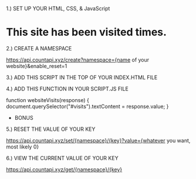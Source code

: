 1.) SET UP YOUR HTML, CSS, & JavaScript

<h1>This site has been visited <span id="visits"></span> times.</h1>

2.) CREATE A NAMESPACE

https://api.countapi.xyz/create?namespace={name of your website}&enable_reset=1


3.) ADD THIS SCRIPT IN THE TOP OF YOUR INDEX.HTML FILE

 <script async src="https://api.countapi.xyz/hit/{namespace}/{key}?callback=websiteVisits"></script>


4.) ADD THIS FUNCTION IN YOUR SCRIPT.JS FILE 

function websiteVisits(response) {
    document.querySelector("#visits").textContent = response.value;
}


* BONUS 

5.) RESET THE VALUE OF YOUR KEY

https://api.countapi.xyz/set/{namespace}/{key}?value={whatever you want, most likely 0}


6.) VIEW THE CURRENT VALUE OF YOUR KEY

https://api.countapi.xyz/get/{namespace}/{key}
